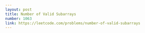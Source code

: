 ```yaml
---
layout: post
title: Number of Valid Subarrays
number: 1063
link: https://leetcode.com/problems/number-of-valid-subarrays
---
```

